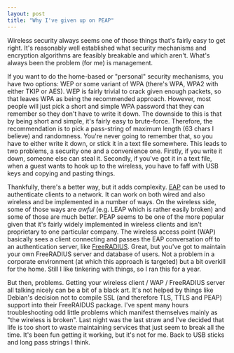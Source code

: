```yaml
---
layout: post
title: "Why I've given up on PEAP"
---
```

Wireless security always seems one of those things that's fairly easy to get
right. It's reasonably well established what security mechanisms and
encryption algorithms are feasibly breakable and which aren't. What's always
been the problem (for me) is management.

If you want to do the home-based or "personal" security mechanisms, you have
two options: WEP or some variant of WPA (there's WPA, WPA2 with either TKIP or
AES). WEP is fairly trivial to crack given enough packets, so that leaves WPA
as being the recommended approach. However, most people will just pick a short
and simple WPA password that they can remember so they don't have to write it
down. The downside to this is that by being short and simple, it's fairly easy
to brute-force. Therefore, the recommendation is to pick a pass-string of
maximum length (63 chars I believe) and randomness. You're never going to
remember that, so you have to either write it down, or stick it in a text file
somewhere. This leads to two problems, a security one and a convenience one.
Firstly, if you write it down, someone else can steal it. Secondly, if you've
got it in a text file, when a guest wants to hook up to the wireless, you have
to faff with USB keys and copying and pasting things.

Thankfully, there's a better way, but it adds complexity. [EAP][1] can be used
to authenticate clients to a network. It can work on both wired and also
wireless and be implemented in a number of ways. On the wireless side, some of
those ways are *awful* (e.g. LEAP which is rather easily broken) and some of
those are much better. PEAP seems to be one of the more popular given that
it's fairly widely implemented in wireless clients and isn't proprietary to
one particular company. The wireless access point (WAP) basically sees a
client connecting and passes the EAP conversation off to an authentication
server, like [FreeRADIUS][2]. Great, but you've got to maintain your own
FreeRADIUS server and database of users. Not a problem in a corporate
environment (at which this approach is targeted) but a bit overkill for the
home. Still I like tinkering with things, so I ran this for a year.

But then, problems. Getting your wireless client / WAP / FreeRADIUS server all
talking nicely can be a bit of a black art. It's not helped by things like
Debian's decision not to compile SSL (and therefore TLS, TTLS and PEAP)
support into their FreeRAIDUS package. I've spent many hours troubleshooting
odd little problems which manifest themselves mainly as "the wireless is
broken". Last night was the last straw and I've decided that life is too short
to waste maintaining services that just seem to break all the time. It's been
fun getting it working, but it's not for me. Back to USB sticks and long pass
strings I think.

   [1]: http://en.wikipedia.org/wiki/Extensible_Authentication_Protocol

   [2]: http://freeradius.org/
